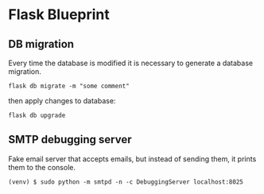 # Flask Blueprint

## DB migration

Every time the database is modified it is necessary to generate a database migration.

```flask db migrate -m "some comment"```

then apply changes to database:

```flask db upgrade```

## SMTP debugging server

Fake email server that accepts emails, but instead of sending them, it prints them to the console.

```(venv) $ sudo python -m smtpd -n -c DebuggingServer localhost:8025```
